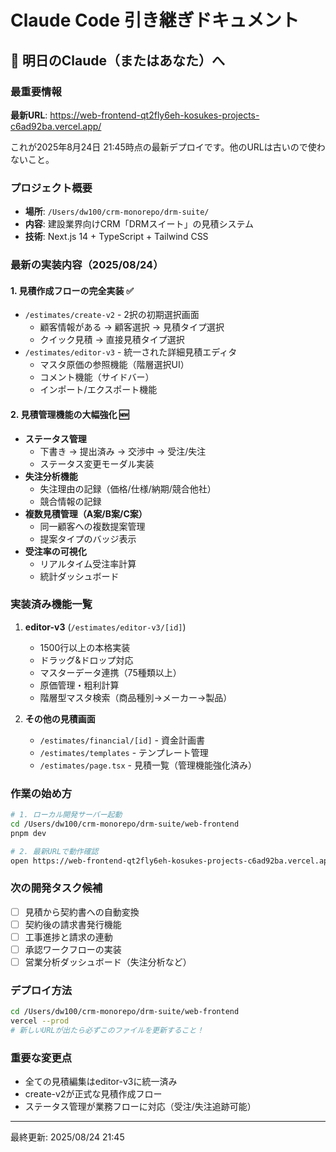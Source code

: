 # Claude Code 引き継ぎドキュメント

## 🎯 明日のClaude（またはあなた）へ

### 最重要情報

**最新URL**: https://web-frontend-qt2fly6eh-kosukes-projects-c6ad92ba.vercel.app/

これが2025年8月24日 21:45時点の最新デプロイです。他のURLは古いので使わないこと。

### プロジェクト概要

- **場所**: `/Users/dw100/crm-monorepo/drm-suite/`
- **内容**: 建設業界向けCRM「DRMスイート」の見積システム
- **技術**: Next.js 14 + TypeScript + Tailwind CSS

### 最新の実装内容（2025/08/24）

#### 1. 見積作成フローの完全実装 ✅

- `/estimates/create-v2` - 2択の初期選択画面
  - 顧客情報がある → 顧客選択 → 見積タイプ選択
  - クイック見積 → 直接見積タイプ選択
- `/estimates/editor-v3` - 統一された詳細見積エディタ
  - マスタ原価の参照機能（階層選択UI）
  - コメント機能（サイドバー）
  - インポート/エクスポート機能

#### 2. 見積管理機能の大幅強化 🆕

- **ステータス管理**
  - 下書き → 提出済み → 交渉中 → 受注/失注
  - ステータス変更モーダル実装
- **失注分析機能**
  - 失注理由の記録（価格/仕様/納期/競合他社）
  - 競合情報の記録
- **複数見積管理（A案/B案/C案）**
  - 同一顧客への複数提案管理
  - 提案タイプのバッジ表示
- **受注率の可視化**
  - リアルタイム受注率計算
  - 統計ダッシュボード

### 実装済み機能一覧

1. **editor-v3** (`/estimates/editor-v3/[id]`)
   - 1500行以上の本格実装
   - ドラッグ&ドロップ対応
   - マスターデータ連携（75種類以上）
   - 原価管理・粗利計算
   - 階層型マスタ検索（商品種別→メーカー→製品）

2. **その他の見積画面**
   - `/estimates/financial/[id]` - 資金計画書
   - `/estimates/templates` - テンプレート管理
   - `/estimates/page.tsx` - 見積一覧（管理機能強化済み）

### 作業の始め方

```bash
# 1. ローカル開発サーバー起動
cd /Users/dw100/crm-monorepo/drm-suite/web-frontend
pnpm dev

# 2. 最新URLで動作確認
open https://web-frontend-qt2fly6eh-kosukes-projects-c6ad92ba.vercel.app/
```

### 次の開発タスク候補

- [ ] 見積から契約書への自動変換
- [ ] 契約後の請求書発行機能
- [ ] 工事進捗と請求の連動
- [ ] 承認ワークフローの実装
- [ ] 営業分析ダッシュボード（失注分析など）

### デプロイ方法

```bash
cd /Users/dw100/crm-monorepo/drm-suite/web-frontend
vercel --prod
# 新しいURLが出たら必ずこのファイルを更新すること！
```

### 重要な変更点

- 全ての見積編集はeditor-v3に統一済み
- create-v2が正式な見積作成フロー
- ステータス管理が業務フローに対応（受注/失注追跡可能）

---

最終更新: 2025/08/24 21:45
